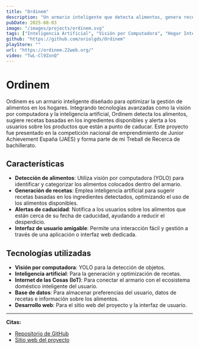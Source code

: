 ```yaml
---
title: "Ordinem"
description: "Un armario inteligente que detecta alimentos, genera recetas usando inteligencia artificial y alerta sobre productos próximos a caducar."
pubDate: 2025-08-03
image: "/images/projects/ordinem.svg"
tags: ["Inteligencia Artificial", "Visión por Computadora", "Hogar Inteligente", "IoT", "Generación de Recetas"]
github: "https://github.com/oriolgds/Ordinem"
playStore: ""
url: "https://ordinem.22web.org/"
video: "TwL-Cl9ZxnQ"
---
```


# Ordinem

Ordinem es un armario inteligente diseñado para optimizar la gestión de alimentos en los hogares. Integrando tecnologías avanzadas como la visión por computadora y la inteligencia artificial, Ordinem detecta los alimentos, sugiere recetas basadas en los ingredientes disponibles y alerta a los usuarios sobre los productos que están a punto de caducar. Este proyecto fue presentado en la competición nacional de emprendimiento de Junior Achievement España (JAES) y forma parte de mi Treball de Recerca de bachillerato.

## Características

- **Detección de alimentos**: Utiliza visión por computadora (YOLO) para identificar y categorizar los alimentos colocados dentro del armario.
- **Generación de recetas**: Emplea inteligencia artificial para sugerir recetas basadas en los ingredientes detectados, optimizando el uso de los alimentos disponibles.
- **Alertas de caducidad**: Notifica a los usuarios sobre los alimentos que están cerca de su fecha de caducidad, ayudando a reducir el desperdicio.
- **Interfaz de usuario amigable**: Permite una interacción fácil y gestión a través de una aplicación o interfaz web dedicada.

## Tecnologías utilizadas

- **Visión por computadora**: YOLO para la detección de objetos.
- **Inteligencia artificial**: Para la generación y optimización de recetas.
- **Internet de las Cosas (IoT)**: Para conectar el armario con el ecosistema doméstico inteligente del usuario.
- **Base de datos**: Para almacenar preferencias del usuario, datos de recetas e información sobre los alimentos.
- **Desarrollo web**: Para el sitio web del proyecto y la interfaz de usuario.

---

**Citas:**

- [Repositorio de GitHub](https://github.com/oriolgds/Ordinem)
- [Sitio web del proyecto](https://ordinem.22web.org/)